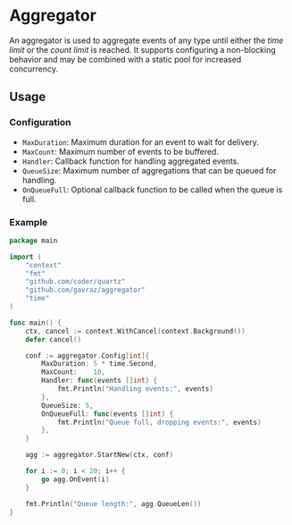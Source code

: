 # Aggregator

An aggregator is used to aggregate events of any type until either the _time limit_ or the _count limit_ is reached.
It supports configuring a non-blocking behavior and may be combined with a static pool for increased concurrency.

## Usage

### Configuration
- `MaxDuration`: Maximum duration for an event to wait for delivery.
- `MaxCount`: Maximum number of events to be buffered.
- `Handler`: Callback function for handling aggregated events.
- `QueueSize`: Maximum number of aggregations that can be queued for handling.
- `OnQueueFull`: Optional callback function to be called when the queue is full.

### Example

```go
package main

import (
	"context"
	"fmt"
	"github.com/coder/quartz"
	"github.com/gavraz/aggregator"
	"time"
)

func main() {
	ctx, cancel := context.WithCancel(context.Background())
	defer cancel()

	conf := aggregator.Config[int]{
		MaxDuration: 5 * time.Second,
		MaxCount:    10,
		Handler: func(events []int) {
			fmt.Println("Handling events:", events)
		},
		QueueSize: 5,
		OnQueueFull: func(events []int) {
			fmt.Println("Queue full, dropping events:", events)
		},
	}

	agg := aggregator.StartNew(ctx, conf)

	for i := 0; i < 20; i++ {
		go agg.OnEvent(i)
	}

	fmt.Println("Queue length:", agg.QueueLen())
}
```